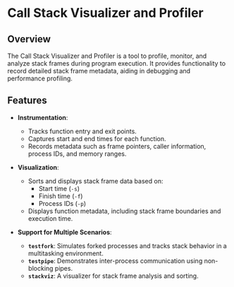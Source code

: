 # Call Stack Visualizer and Profiler

## Overview
The Call Stack Visualizer and Profiler is a tool to profile, monitor, and analyze stack frames during program execution. It provides functionality to record detailed stack frame metadata, aiding in debugging and performance profiling.

## Features
- **Instrumentation**:
  - Tracks function entry and exit points.
  - Captures start and end times for each function.
  - Records metadata such as frame pointers, caller information, process IDs, and memory ranges.

- **Visualization**:
  - Sorts and displays stack frame data based on:
    - Start time (`-s`)
    - Finish time (`-f`)
    - Process IDs (`-p`)
  - Displays function metadata, including stack frame boundaries and execution time.

- **Support for Multiple Scenarios**:
  - **`testfork`**: Simulates forked processes and tracks stack behavior in a multitasking environment.
  - **`testpipe`**: Demonstrates inter-process communication using non-blocking pipes.
  - **`stackviz`**: A visualizer for stack frame analysis and sorting.

